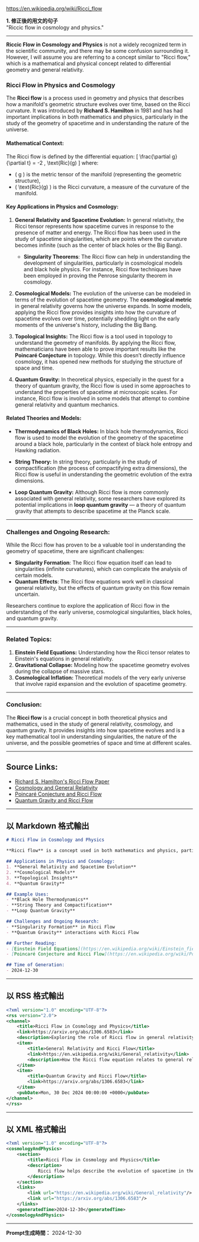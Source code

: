 <https://en.wikipedia.org/wiki/Ricci_flow>

**1. 修正後的用文的句子**  
"Riccic flow in cosmology and physics."

---

**Riccic Flow in Cosmology and Physics** is not a widely recognized term in the scientific community, and there may be some confusion surrounding it. However, I will assume you are referring to a concept similar to "Ricci flow," which is a mathematical and physical concept related to differential geometry and general relativity.

### **Ricci Flow in Physics and Cosmology**

The **Ricci flow** is a process used in geometry and physics that describes how a manifold's geometric structure evolves over time, based on the Ricci curvature. It was introduced by **Richard S. Hamilton** in 1981 and has had important implications in both mathematics and physics, particularly in the study of the geometry of spacetime and in understanding the nature of the universe.

#### **Mathematical Context:**
The Ricci flow is defined by the differential equation:
\[
\frac{\partial g}{\partial t} = -2 \, \text{Ric}(g)
\]
where:
- \( g \) is the metric tensor of the manifold (representing the geometric structure),
- \( \text{Ric}(g) \) is the Ricci curvature, a measure of the curvature of the manifold.

#### **Key Applications in Physics and Cosmology:**

1. **General Relativity and Spacetime Evolution:**
   In general relativity, the Ricci tensor represents how spacetime curves in response to the presence of matter and energy. The Ricci flow has been used in the study of spacetime singularities, which are points where the curvature becomes infinite (such as the center of black holes or the Big Bang).

   - **Singularity Theorems**: The Ricci flow can help in understanding the development of singularities, particularly in cosmological models and black hole physics. For instance, Ricci flow techniques have been employed in proving the Penrose singularity theorem in cosmology.

2. **Cosmological Models:**
   The evolution of the universe can be modeled in terms of the evolution of spacetime geometry. The **cosmological metric** in general relativity governs how the universe expands. In some models, applying the Ricci flow provides insights into how the curvature of spacetime evolves over time, potentially shedding light on the early moments of the universe's history, including the Big Bang.

3. **Topological Insights:**
   The Ricci flow is a tool used in topology to understand the geometry of manifolds. By applying the Ricci flow, mathematicians have been able to prove important results like the **Poincaré Conjecture** in topology. While this doesn’t directly influence cosmology, it has opened new methods for studying the structure of space and time.

4. **Quantum Gravity:**
   In theoretical physics, especially in the quest for a theory of quantum gravity, the Ricci flow is used in some approaches to understand the properties of spacetime at microscopic scales. For instance, Ricci flow is involved in some models that attempt to combine general relativity and quantum mechanics.

#### **Related Theories and Models:**

- **Thermodynamics of Black Holes:**
  In black hole thermodynamics, Ricci flow is used to model the evolution of the geometry of the spacetime around a black hole, particularly in the context of black hole entropy and Hawking radiation.

- **String Theory:**
  In string theory, particularly in the study of compactification (the process of compactifying extra dimensions), the Ricci flow is useful in understanding the geometric evolution of the extra dimensions.

- **Loop Quantum Gravity:**
  Although Ricci flow is more commonly associated with general relativity, some researchers have explored its potential implications in **loop quantum gravity** — a theory of quantum gravity that attempts to describe spacetime at the Planck scale.

---

### **Challenges and Ongoing Research:**
While the Ricci flow has proven to be a valuable tool in understanding the geometry of spacetime, there are significant challenges:
- **Singularity Formation**: The Ricci flow equation itself can lead to singularities (infinite curvatures), which can complicate the analysis of certain models.
- **Quantum Effects**: The Ricci flow equations work well in classical general relativity, but the effects of quantum gravity on this flow remain uncertain.

Researchers continue to explore the application of Ricci flow in the understanding of the early universe, cosmological singularities, black holes, and quantum gravity.

---

### **Related Topics:**
1. **Einstein Field Equations:** Understanding how the Ricci tensor relates to Einstein's equations in general relativity.
2. **Gravitational Collapse:** Modeling how the spacetime geometry evolves during the collapse of massive stars.
3. **Cosmological Inflation:** Theoretical models of the very early universe that involve rapid expansion and the evolution of spacetime geometry.

---

### **Conclusion:**
The **Ricci flow** is a crucial concept in both theoretical physics and mathematics, used in the study of general relativity, cosmology, and quantum gravity. It provides insights into how spacetime evolves and is a key mathematical tool in understanding singularities, the nature of the universe, and the possible geometries of space and time at different scales.

---

## Source Links:
- [Richard S. Hamilton's Ricci Flow Paper](https://projecteuclid.org/euclid.cmp/1103907190)
- [Cosmology and General Relativity](https://en.wikipedia.org/wiki/General_relativity)
- [Poincaré Conjecture and Ricci Flow](https://en.wikipedia.org/wiki/Poincaré_conjecture)
- [Quantum Gravity and Ricci Flow](https://arxiv.org/abs/1306.6583)

---

## 以 Markdown 格式輸出

```markdown
# Ricci Flow in Cosmology and Physics

**Ricci flow** is a concept used in both mathematics and physics, particularly in general relativity and cosmology. It describes how the geometry of spacetime evolves based on Ricci curvature.

## Applications in Physics and Cosmology:
1. **General Relativity and Spacetime Evolution**
2. **Cosmological Models**
3. **Topological Insights**
4. **Quantum Gravity**

## Example Uses:
- **Black Hole Thermodynamics**
- **String Theory and Compactification**
- **Loop Quantum Gravity**

## Challenges and Ongoing Research:
- **Singularity Formation** in Ricci Flow
- **Quantum Gravity** interactions with Ricci Flow

## Further Reading:
- [Einstein Field Equations](https://en.wikipedia.org/wiki/Einstein_field_equations)
- [Poincaré Conjecture and Ricci Flow](https://en.wikipedia.org/wiki/Poincaré_conjecture)

## Time of Generation:
- 2024-12-30
```

---

## 以 RSS 格式輸出

```xml
<?xml version="1.0" encoding="UTF-8"?>
<rss version="2.0">
<channel>
    <title>Ricci Flow in Cosmology and Physics</title>
    <link>https://arxiv.org/abs/1306.6583</link>
    <description>Exploring the role of Ricci flow in general relativity, cosmology, and quantum gravity.</description>
    <item>
        <title>General Relativity and Ricci Flow</title>
        <link>https://en.wikipedia.org/wiki/General_relativity</link>
        <description>How the Ricci flow equation relates to general relativity.</description>
    </item>
    <item>
        <title>Quantum Gravity and Ricci Flow</title>
        <link>https://arxiv.org/abs/1306.6583</link>
    </item>
    <pubDate>Mon, 30 Dec 2024 00:00:00 +0000</pubDate>
</channel>
</rss>
```

---

## 以 XML 格式輸出

```xml
<?xml version="1.0" encoding="UTF-8"?>
<cosmologyAndPhysics>
    <section>
        <title>Ricci Flow in Cosmology and Physics</title>
        <description>
            Ricci flow helps describe the evolution of spacetime in the context of general relativity, cosmology, and quantum gravity.
        </description>
    </section>
    <links>
        <link url="https://en.wikipedia.org/wiki/General_relativity"/>
        <link url="https://arxiv.org/abs/1306.6583"/>
    </links>
    <generatedTime>2024-12-30</generatedTime>
</cosmologyAndPhysics>
```

---

**Prompt生成時間：** 2024-12-30
